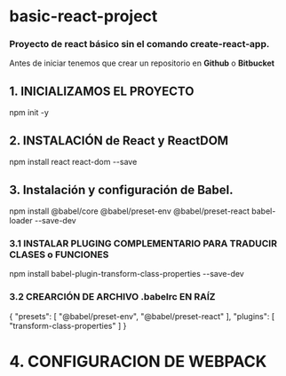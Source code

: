 # basic-react-project
### Proyecto de react básico sin el comando create-react-app.

Antes de iniciar tenemos que crear un repositorio en __Github__ o __Bitbucket__

## 1. INICIALIZAMOS EL PROYECTO
  npm init -y

## 2. INSTALACIÓN de React y ReactDOM
  npm install react react-dom --save

## 3. Instalación y configuración de Babel.
  npm install @babel/core @babel/preset-env @babel/preset-react babel-loader --save-dev

### 3.1 INSTALAR PLUGING COMPLEMENTARIO PARA TRADUCIR CLASES o FUNCIONES
  npm install babel-plugin-transform-class-properties --save-dev

### 3.2 CREARCIÓN DE ARCHIVO .babelrc EN RAÍZ
  {
    "presets": [
      "@babel/preset-env",
      "@babel/preset-react"
    ],
    "plugins": [
      "transform-class-properties"
    ]
  }

# 4. CONFIGURACION DE WEBPACK

